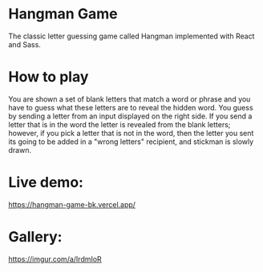 # Hangman Game
The classic letter guessing game called Hangman implemented with React and Sass.

# How to play
You are shown a set of blank letters that match a word or phrase and you have to guess what these letters are to reveal the hidden word. You guess by sending a letter from an input displayed on the right side. If you send a letter that is in the word the letter is revealed from the blank letters; however, if you pick a letter that is not in the word, then the letter you sent its going to be added in a "wrong letters" recipient, and stickman is slowly drawn.

# Live demo:
https://hangman-game-bk.vercel.app/

# Gallery:
https://imgur.com/a/IrdmIoR



